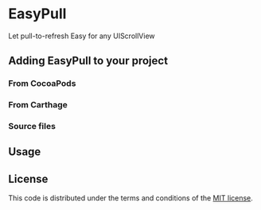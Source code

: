 # EasyPull
Let pull-to-refresh Easy for any UIScrollView

## Adding EasyPull to your project

### From CocoaPods

### From Carthage

### Source files

## Usage

## License

This code is distributed under the terms and conditions of the [MIT license](LICENSE).